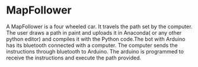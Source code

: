# MapFollower
A MapFollower is a four wheeled car. It travels the path set by the computer. The user draws a path in paint and uploads it in Anaconda( or any other python editor) and compiles it with the Python code.The bot with Arduino has its bluetooth connected with a computer. The computer sends the instructions through bluetooth to Arduino. The arduino is programmed to receive the instructions and execute the path provided. 
